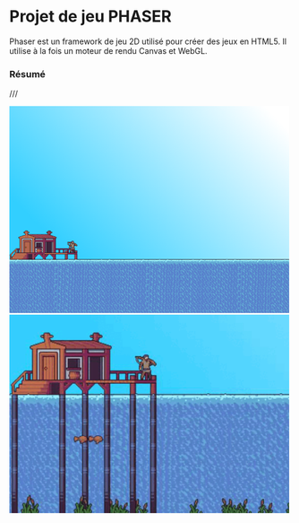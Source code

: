 # Projet de jeu PHASER

Phaser est un framework de jeu 2D utilisé pour créer des jeux en HTML5. Il utilise à la fois un moteur de rendu Canvas et WebGL.

### Résumé

///

<img src="Captures/screenshot_1.PNG" width="500">
<img src="Captures/fishing_gif_1.gif" width="500">
